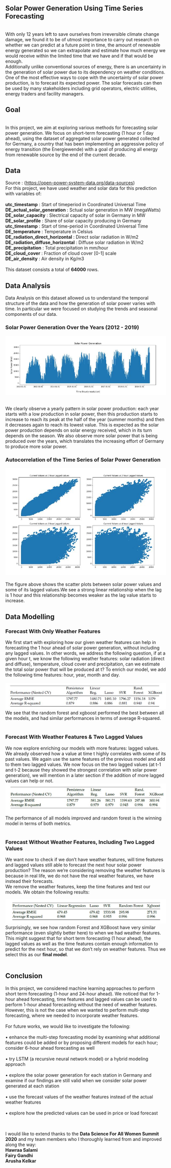 ## Solar Power Generation Using Time Series Forecasting
 <br>
With only 12 years left to save ourselves from irreversible climate change damage, we found it to be of utmost importance to carry out research on whether we can predict at a future point in time, the amount of renewable energy generated so we can extrapolate and estimate how much energy we would receive within the limited time that we have and if that would be enough.<br>
Additionally unlike conventional sources of energy, there is an uncertainty in the generation of solar power due to its dependency on weather conditions. One of the most effective ways to cope with the uncertainty of solar power production, is to forecast its expected power. The solar forecasts can then be used by many stakeholders including grid operators, electric utilities, energy traders and facility managers.<br>

## Goal 
<br>
In this project, we aim at exploring various methods for forecasting solar power generation. We focus on short-term forecasting (1 hour or 1 day ahead), using the dataset of aggregated solar power generated collected for Germany, a country that has been implementing an aggressive policy of energy transition (the Energiewende) with a goal of producing all energy from renewable source by the end of the current decade.
<br>

## Data <br>
Source : (https://open-power-system-data.org/data-sources)
<br>
For this project, we have used weather and solar data for this prediction with variables of: <br><br>
**utc_timestamp** : Start of timeperiod in Coordinated Universal Time<br>
**DE_actual_solar_generation** : Sctual solar generation in MW (megaWatts)<br>
**DE_solar_capacity** : Slectrical capacity of solar in Germany in MW<br>
**DE_solar_profile** : Share of solar capacity producing in Germany<br>
**utc_timestamp** : Start of time-period in Coordinated Universal Time<br>
**DE_temperature** : Temperature in Celsius<br>
**DE_radiation_direct_horizontal** : Direct solar radiation in W/m2<br>
**DE_radiation_diffuse_horizontal** : Diffuse solar radiation in W/m2<br>
**DE_precipitation** : Total precipitation in mm/hour<br>
**DE_cloud_cover** : Fraction of cloud cover [0-1] scale<br>
**DE_air_density** : Air density in Kg/m3<br><br>
This dataset consists a total of **64000** rows.<br>

## Data Analysis <br>
Data Analysis on this dataset allowed us to understand the temporal structure of the data and how the generation of solar power varies with time. In particular we were focused on studying the trends and seasonal components of our data.

### Solar Power Generation Over the Years (2012 - 2019)<br>
![Solar Power Generation](https://github.com/Aishwarya4823/Solar-Power-Generation-Time-Series-Forecasting/blob/main/Images/Solar%20Power%20Generation%20Image.JPG)
<br>
<br>

We clearly observe a yearly pattern in solar power production: each year starts with a low production in solar power, then this production starts to increase to reach its peak at the half of the year (summer months) and then it decreases again to reach its lowest value. This is expected as the solar power production depends on solar energy received, which in its turn depends on the season. We also observe more solar power that is being produced over the years, which translates the increasing effort of Germany to produce more solar power.<br>

### Autocorrelation of the Time Series of Solar Power Generation<br>
![Time Series Autocorrelation Image](https://github.com/Aishwarya4823/Solar-Power-Generation-Time-Series-Forecasting/blob/main/Images/Autocorrelation%20Image.JPG)
<br>
<br>
The figure above shows the scatter plots between solar power values and some of its lagged values.We see a strong linear relationship when the lag is 1 hour and this relationship becomes weaker as the lag value starts to increase.<br>

## Data Modelling<br>
### Forecast With Only Weather Features<br>

We first start with exploring how our given weather features can help in forecasting the 1 hour ahead of solar power generation, without including any lagged values. In other words, we address the following question, if at a given hour t, we know the following weather features: solar radiation (direct and diffuse), temperature, cloud cover and precipitation, can we estimate the total solar power that will be produced at t? To enrich our model, we add the following time features: hour, year, month and day.<br>
<br>
![Model 1](https://github.com/Aishwarya4823/Solar-Power-Generation-Time-Series-Forecasting/blob/main/Images/Model1.JPG)
<br>
We see that the random forest and xgboost performed the best between all the models, and had similar performances in terms of average R-squared.
<br>
<br>
### Forecast With Weather Features & Two Lagged Values<br>

We now explore enriching our models with more features: lagged values. We already observed how a value at time t highly correlates with some of its past values. We again use the same features of the previous model and add to them two lagged values. We now focus on the two lagged values (at t-1 and t-2 because they showed the strongest correlation with solar power generation), we will mention in a later section if the addition of more lagged values can help or not.<br>
![Model 2](https://github.com/Aishwarya4823/Solar-Power-Generation-Time-Series-Forecasting/blob/main/Images/Model2.JPG)
<br>
The performance of all models improved and random forest is the winning model in terms of both metrics.<br><br>

### Forecast Without Weather Features, Including Two Lagged Values<br>
We want now to check if we don’t have weather features, will time features and lagged values still able to forecast the next hour solar power production? The reason we’re considering removing the weather features is because in real life, we do not have the real weather features, we have instead their forecasts.<br>
We remove the weather features, keep the time features and test our models. We obtain the following
results:<br>

![Model 3](https://github.com/Aishwarya4823/Solar-Power-Generation-Time-Series-Forecasting/blob/main/Images/Model3.JPG)
<br>
Surprisingly, we see how random Forest and XGBoost have very similar performance (even slightly better here) to when we had weather features. This might suggest that for short term forecasting (1 hour ahead), the lagged values as well as the time features contain enough information to predict for the next hour, so that we don’t rely on weather features. Thus we select this as our **final model**.<br><br>

## Conclusion<br>
In this project, we considered machine learning approaches to perform short term forecasting (1-hour and 24-hour ahead). We noticed that for 1-hour ahead forecasting, time features and lagged values can be used to perform 1-hour ahead forecasting without the need of weather features. However, this is not the case when we wanted to perform multi-step forecasting, where we needed to incorporate weather features.<br><br>
For future works, we would like to investigate the following:<br><br>
• enhance the multi-step forecasting model by examining what additional features could be
added or by proposing different models for each hour; consider 6-hour ahead forecasting as
well<br><br>
• try LSTM (a recursive neural network model) or a hybrid modeling approach<br><br>
• explore the solar power generation for each station in Germany and examine if our findings
are still valid when we consider solar power generated at each station<br><br>
• use the forecast values of the weather features instead of the actual weather features<br><br>
• explore how the predicted values can be used in price or load forecast<br><br><br>

I would like to extend thanks to the **Data Science For All Women Summit 2020** and my team members who I thoroughly learned from and improved along the way:<br>
**Hawraa Salami**<br>
**Fairy Gandhi**<br>
**Arusha Kelkar**<br>





